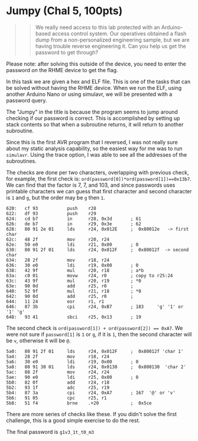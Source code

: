 # Jumpy (Chal 5, 100pts)

>> We really need access to this lab protected with an Arduino-based access control system. Our operatives obtained a flash dump from a non-personalized engineering sample, but we are having trouble reverse engineering it.
>> Can you help us get the password to get through?

Please note: after solving this outside of the device, you need to enter the password *on* the RHME device to get the flag.

In this task we are given a hex and ELF file. This is one of the tasks that can be solved without having the RHME device.  When we run the ELF, using another Arduino Nano or using simulavr, we will be presented with a password query.

The "Jumpy" in the title is because the program seems to jump around checking if our password is correct. This is accomplished by setting up stack contents so that when a subroutine returns, it will return to another subroutine.

Since this is the first AVR program that I reversed, I was not really sure about my static analysis capability, so the easiest way for me was to run `simulavr`. Using the trace option, I was able to see all the addresses of the subroutines.

The checks are done per two characters, overlapping with previous check, for example, the first check is: `ord(password[0])*ord(password[1])==0x13b7`. We can find that the factor is 7, 7, and 103, and since passwords uses printable characters we can guess that first character and second character is `1` and `g`, but the order may be `g` then `1`.


    620:   cf 93           push    r28
    622:   df 93           push    r29
    624:   cd b7           in      r28, 0x3d       ; 61
    626:   de b7           in      r29, 0x3e       ; 62
    628:   80 91 2e 01     lds     r24, 0x012E     ;  0x80012e   -> first char
    62c:   48 2f           mov     r20, r24
    62e:   50 e0           ldi     r21, 0x00       ; 0
    630:   80 91 2f 01     lds     r24, 0x012F     ;  0x80012f  -> second char
    634:   28 2f           mov     r18, r24
    636:   30 e0           ldi     r19, 0x00       ; 0
    638:   42 9f           mul     r20, r18        ; a*b
    63a:   c0 01           movw    r24, r0         ; copy to r25:24
    63c:   43 9f           mul     r20, r19        ; *0
    63e:   90 0d           add     r25, r0         ;
    640:   52 9f           mul     r21, r18        ; *0
    642:   90 0d           add     r25, r0         ;
    644:   11 24           eor     r1, r1
    646:   87 3b           cpi     r24, 0xB7       ; 183     'g' '1' or '1' 'g'
    648:   93 41           sbci    r25, 0x13       ; 19


The second check is `ord(password[1]) + ord(password[2]) == 0xA7`. We were not sure if `password[1]` is `1` or `g`, if it is `1`, then the second character will be `v`, otherwise it will be `@`. 

    5a0:   80 91 2f 01     lds     r24, 0x012F     ;  0x80012f 'char 1'
    5a4:   28 2f           mov     r18, r24
    5a6:   30 e0           ldi     r19, 0x00       ; 0
    5a8:   80 91 30 01     lds     r24, 0x0130     ;  0x800130  'char 2'
    5ac:   88 2f           mov     r24, r24
    5ae:   90 e0           ldi     r25, 0x00       ; 0
    5b0:   82 0f           add     r24, r18
    5b2:   93 1f           adc     r25, r19
    5b4:   87 3a           cpi     r24, 0xA7       ; 167  '@' or 'v'
    5b6:   91 05           cpc     r25, r1
    5b8:   51 f4           brne    .+20            ;  0x5ce

There are more series of checks like these. If you didn't solve the first challenge, this is a good simple exercise to do the rest.

The final password is `g1v3_1t_t0_m3`

